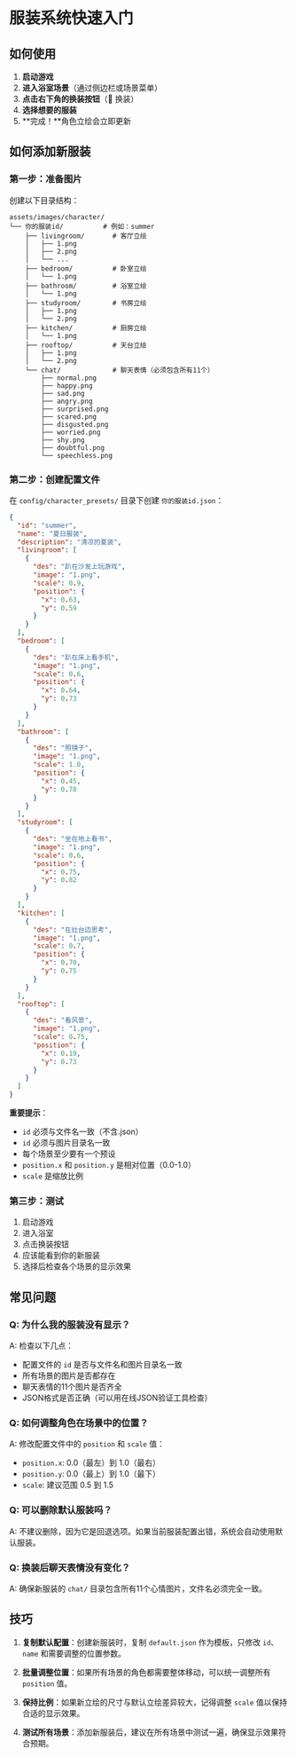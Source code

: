 # 服装系统快速入门

## 如何使用

1. **启动游戏**
2. **进入浴室场景**（通过侧边栏或场景菜单）
3. **点击右下角的换装按钮**（👗 换装）
4. **选择想要的服装**
5. **完成！**角色立绘会立即更新

## 如何添加新服装

### 第一步：准备图片

创建以下目录结构：

```
assets/images/character/
└── 你的服装id/          # 例如：summer
    ├── livingroom/       # 客厅立绘
    │   ├── 1.png
    │   ├── 2.png
    │   └── ...
    ├── bedroom/          # 卧室立绘
    │   └── 1.png
    ├── bathroom/         # 浴室立绘
    │   └── 1.png
    ├── studyroom/        # 书房立绘
    │   ├── 1.png
    │   └── 2.png
    ├── kitchen/          # 厨房立绘
    │   └── 1.png
    ├── rooftop/          # 天台立绘
    │   ├── 1.png
    │   └── 2.png
    └── chat/             # 聊天表情（必须包含所有11个）
        ├── normal.png
        ├── happy.png
        ├── sad.png
        ├── angry.png
        ├── surprised.png
        ├── scared.png
        ├── disgusted.png
        ├── worried.png
        ├── shy.png
        ├── doubtful.png
        └── speechless.png
```

### 第二步：创建配置文件

在 `config/character_presets/` 目录下创建 `你的服装id.json`：

```json
{
  "id": "summer",
  "name": "夏日服装",
  "description": "清凉的夏装",
  "livingroom": [
    {
      "des": "趴在沙发上玩游戏",
      "image": "1.png",
      "scale": 0.9,
      "position": {
        "x": 0.63,
        "y": 0.59
      }
    }
  ],
  "bedroom": [
    {
      "des": "趴在床上看手机",
      "image": "1.png",
      "scale": 0.6,
      "position": {
        "x": 0.64,
        "y": 0.73
      }
    }
  ],
  "bathroom": [
    {
      "des": "照镜子",
      "image": "1.png",
      "scale": 1.0,
      "position": {
        "x": 0.45,
        "y": 0.78
      }
    }
  ],
  "studyroom": [
    {
      "des": "坐在地上看书",
      "image": "1.png",
      "scale": 0.6,
      "position": {
        "x": 0.75,
        "y": 0.82
      }
    }
  ],
  "kitchen": [
    {
      "des": "在灶台边思考",
      "image": "1.png",
      "scale": 0.7,
      "position": {
        "x": 0.70,
        "y": 0.75
      }
    }
  ],
  "rooftop": [
    {
      "des": "看风景",
      "image": "1.png",
      "scale": 0.75,
      "position": {
        "x": 0.19,
        "y": 0.73
      }
    }
  ]
}
```

**重要提示**：
- `id` 必须与文件名一致（不含.json）
- `id` 必须与图片目录名一致
- 每个场景至少要有一个预设
- `position.x` 和 `position.y` 是相对位置（0.0-1.0）
- `scale` 是缩放比例

### 第三步：测试

1. 启动游戏
2. 进入浴室
3. 点击换装按钮
4. 应该能看到你的新服装
5. 选择后检查各个场景的显示效果

## 常见问题

### Q: 为什么我的服装没有显示？

A: 检查以下几点：
- 配置文件的 `id` 是否与文件名和图片目录名一致
- 所有场景的图片是否都存在
- 聊天表情的11个图片是否齐全
- JSON格式是否正确（可以用在线JSON验证工具检查）

### Q: 如何调整角色在场景中的位置？

A: 修改配置文件中的 `position` 和 `scale` 值：
- `position.x`: 0.0（最左）到 1.0（最右）
- `position.y`: 0.0（最上）到 1.0（最下）
- `scale`: 建议范围 0.5 到 1.5

### Q: 可以删除默认服装吗？

A: 不建议删除，因为它是回退选项。如果当前服装配置出错，系统会自动使用默认服装。

### Q: 换装后聊天表情没有变化？

A: 确保新服装的 `chat/` 目录包含所有11个心情图片，文件名必须完全一致。

## 技巧

1. **复制默认配置**：创建新服装时，复制 `default.json` 作为模板，只修改 `id`、`name` 和需要调整的位置参数。

2. **批量调整位置**：如果所有场景的角色都需要整体移动，可以统一调整所有 `position` 值。

3. **保持比例**：如果新立绘的尺寸与默认立绘差异较大，记得调整 `scale` 值以保持合适的显示效果。

4. **测试所有场景**：添加新服装后，建议在所有场景中测试一遍，确保显示效果符合预期。
